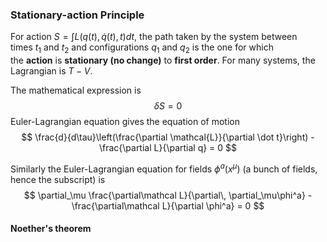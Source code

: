 ### Stationary-action Principle
For action $S = \int L(q(t), \dot q(t), t)dt$, the path taken by the system between times $t_1$ and $t_2$ and configurations $q_1$ and $q_2$ is the one for which the **action** is **stationary (no change)** to **first order**. For many systems, the Lagrangian is $T-V$.

The mathematical expression is
$$
\delta S = 0
$$
Euler-Lagrangian equation gives the equation of motion
$$
\frac{d}{d\tau}\left(\frac{\partial \mathcal{L}}{\partial \dot t}\right) - \frac{\partial L}{\partial q} = 0
$$

Similarly the Euler-Lagrangian equation for fields $\phi^a(x^\mu)$ (a bunch of fields, hence the subscript) is
$$
\partial_\mu \frac{\partial\mathcal L}{\partial\, \partial_\mu\phi^a} - \frac{\partial\mathcal L}{\partial \phi^a} = 0
$$
#### Noether's theorem


